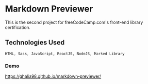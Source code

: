 # Markdown Previewer

This is the second project for freeCodeCamp.com's front-end library certification.

## Technologies Used

```
HTML, Sass, JavaScript, ReactJS, NodeJS, Marked Library
```

### Demo

https://ghalia98.github.io/markdown-previewer/
